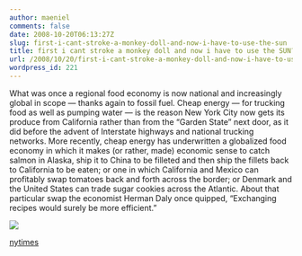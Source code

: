 ```yaml
---
author: maeniel
comments: false
date: 2008-10-20T06:13:27Z
slug: first-i-cant-stroke-a-monkey-doll-and-now-i-have-to-use-the-sun
title: first i cant stroke a monkey doll and now i have to use the SUN?!
url: /2008/10/20/first-i-cant-stroke-a-monkey-doll-and-now-i-have-to-use-the-sun/
wordpress_id: 221
---
```


What was once a regional food economy is now national and increasingly global in scope — thanks again to fossil fuel. Cheap energy — for trucking food as well as pumping water — is the reason New York City now gets its produce from California rather than from the “Garden State” next door, as it did before the advent of Interstate highways and national trucking networks. More recently, cheap energy has underwritten a globalized food economy in which it makes (or rather, made) economic sense to catch salmon in Alaska, ship it to China to be filleted and then ship the fillets back to California to be eaten; or one in which California and Mexico can profitably swap tomatoes back and forth across the border; or Denmark and the United States can trade sugar cookies across the Atlantic. About that particular swap the economist Herman Daly once quipped, “Exchanging recipes would surely be more efficient.”

[![](https://maeniel.files.wordpress.com/2008/10/jon21.gif)](https://maeniel.files.wordpress.com/2008/10/jon21.gif)

[nytimes](http://www.nytimes.com/2008/10/12/magazine/12policy-t.html?_r=1&ref=magazine&pagewanted=all&oref=slogin)
